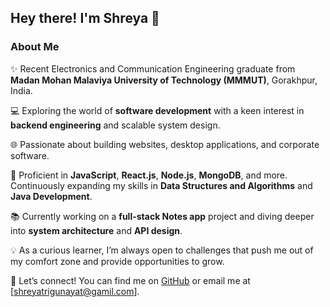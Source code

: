 ## Hey there! I'm Shreya 👋  

### About Me  

✨ Recent Electronics and Communication Engineering graduate from **Madan Mohan Malaviya University of Technology (MMMUT)**, Gorakhpur, India.  

💻 Exploring the world of **software development** with a keen interest in **backend engineering** and scalable system design.  

🌐 Passionate about building websites, desktop applications, and corporate software.  

🚀 Proficient in **JavaScript**, **React.js**, **Node.js**, **MongoDB**, and more. Continuously expanding my skills in **Data Structures and Algorithms** and **Java Development**.  

📚 Currently working on a **full-stack Notes app** project and diving deeper into **system architecture** and **API design**.  

💡 As a curious learner, I’m always open to challenges that push me out of my comfort zone and provide opportunities to grow.  

📨 Let’s connect! You can find me on [GitHub](https://github.com/Shreya-Trigunayat) or email me at [shreyatrigunayat@gamil.com].  

